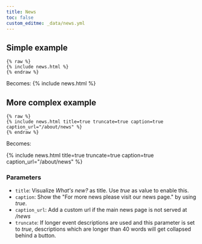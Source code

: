 ```yaml
---
title: News
toc: false
custom_editme: _data/news.yml
---
```



## Simple example

```
{% raw %}
{% include news.html %}
{% endraw %}
```


Becomes:
{% include news.html %}

## More complex example

```
{% raw %}
{% include news.html title=true truncate=true caption=true caption_url="/about/news" %}
{% endraw %}
```

Becomes:

{% include news.html title=true truncate=true caption=true caption_url="/about/news" %}


### Parameters

* `title`: Visualize *What's new?* as title. Use *true* as value to enable this.
* `caption`: Show the "For more news please visit our news page." by using *true*.
* `caption_url`: Add a custom url if the main news page is not served at */news*
* `truncate`: If longer event descriptions are used and this parameter is set to *true*, descriptions which are longer than 40 words will get collapsed behind a button. 


